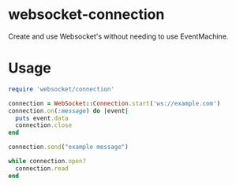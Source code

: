 # websocket-connection

Create and use Websocket's without needing to use EventMachine.

# Usage

```ruby
require 'websocket/connection'

connection = WebSocket::Connection.start('ws://example.com')
connection.on(:message) do |event|
  puts event.data
  connection.close
end

connection.send("example message")

while connection.open?
  connection.read
end
```
